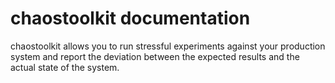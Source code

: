 # chaostoolkit documentation

chaostoolkit allows you to run stressful experiments against your production
system and report the deviation between the expected results and the actual
state of the system.